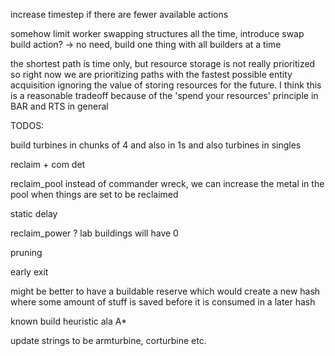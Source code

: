 increase timestep if there are fewer available actions

somehow limit worker swapping structures all the time, introduce swap build action? -> no need, build one thing with all builders at a time

the shortest path is time only, but resource storage is not really prioritized so right now we are prioritizing paths with the fastest possible entity acquisition ignoring the value of storing resources for the future. I think this is a reasonable tradeoff because of the 'spend your resources' principle in BAR and RTS in general

TODOS:

build turbines in chunks of 4 and also in 1s
and also turbines in singles

reclaim + com det

reclaim_pool instead of commander wreck, we can increase the metal in the pool when things are set to be reclaimed

static delay

reclaim_power ? lab buildings will have 0

pruning

early exit

might be better to have a buildable reserve which would create a new hash where some amount of stuff is saved before it is consumed in a later hash

known build heuristic ala A*

update strings to be armturbine, corturbine etc.